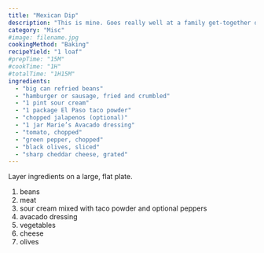 ```yaml
---
title: "Mexican Dip"
description: "This is mine. Goes really well at a family get-together or party. Serve chilled with corn chips."
category: "Misc"
#image: filename.jpg
cookingMethod: "Baking"
recipeYield: "1 loaf"
#prepTime: "15M"
#cookTime: "1H"
#totalTime: "1H15M"
ingredients:
  - "big can refried beans"
  - "hamburger or sausage, fried and crumbled"
  - "1 pint sour cream"
  - "1 package El Paso taco powder"
  - "chopped jalapenos (optional)"
  - "1 jar Marie’s Avacado dressing"
  - "tomato, chopped"
  - "green pepper, chopped"
  - "black olives, sliced"
  - "sharp cheddar cheese, grated"
---
```


Layer ingredients on a large, flat plate.

  1. beans
  2. meat
  3. sour cream mixed with taco powder and optional peppers
  4. avacado dressing
  5. vegetables
  6. cheese
  7. olives
